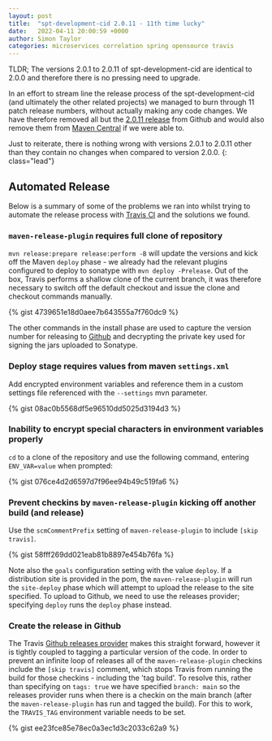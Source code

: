```yaml
---
layout: post
title:  "spt-development-cid 2.0.11 - 11th time lucky"
date:   2022-04-11 20:00:59 +0000
author: Simon Taylor
categories: microservices correlation spring opensource travis
---
```

TLDR; The versions 2.0.1 to 2.0.11 of spt-development-cid are identical to 2.0.0 and therefore there is no pressing need to upgrade.

In an effort to stream line the release process of the spt-development-cid (and ultimately the other related projects) we managed to
burn through 11 patch release numbers, without actually making any code changes. We have therefore removed all but the 
[2.0.11 release](https://github.com/spt-development/spt-development-cid/releases/tag/2.0.11) from Github and would also remove them
from [Maven Central](https://mvnrepository.com/artifact/com.spt-development/spt-development-cid) if we were able to.

Just to reiterate, there is nothing wrong with versions 2.0.1 to 2.0.11 other than they contain no changes when compared to version 2.0.0.
{: class="lead"}

## Automated Release

Below is a summary of some of the problems we ran into whilst trying to automate the release process with
[Travis CI](https://www.travis-ci.com) and the solutions we found.

### `maven-release-plugin` requires full clone of repository

`mvn release:prepare release:perform -B` will update the versions and kick off the Maven `deploy` phase - we already had
the relevant plugins configured to deploy to sonatype with `mvn deploy -Prelease`. Out of the box, Travis performs
a shallow clone of the current branch, it was therefore necessary to switch off the default checkout and issue the
clone and checkout commands manually.

{% gist 4739651e18d0aee7b643555a7f760dc9 %}

The other commands in the install phase are used to capture the version number for releasing to 
[Github](https://github.com/spt-development/spt-development-cid/releases) and decrypting the private key used for
signing the jars uploaded to Sonatype.

### Deploy stage requires values from maven `settings.xml`

Add encrypted environment variables and reference them in a custom settings file referenced with the `--settings` 
mvn parameter.

{% gist 08ac0b5568df5e96510dd5025d3194d3 %}

### Inability to encrypt special characters in environment variables properly

`cd` to a clone of the repository and use the following command, entering `ENV_VAR=value` when prompted:

{% gist 076ce4d2d6597d7f96ee94b49c519fa6 %}

### Prevent checkins by `maven-release-plugin` kicking off another build (and release)

Use the `scmCommentPrefix` setting of `maven-release-plugin` to include `[skip travis]`.

{% gist 58fff269dd021eab81b8897e454b76fa %}

Note also the `goals` configuration setting with the value `deploy`. If a distribution site is provided in the pom, the 
`maven-release-plugin` will run the `site-deploy` phase which will attempt to upload the release to the site specified.
To upload to Github, we need to use the releases provider; specifying `deploy` runs the `deploy` phase instead.

### Create the release in Github

The Travis [Github releases provider](https://docs.travis-ci.com/user/deployment/releases/) makes this straight forward, 
however it is tightly coupled to tagging a particular version of the code. In order to prevent an infinite loop of
releases all of the `maven-release-plugin` checkins include the `[skip travis]` comment, which stops Travis from 
running the build for those checkins - including the 'tag build'. To resolve this, rather than specifying on `tags: true`
we have specified `branch: main` so the releases provider runs when there is a checkin on the main
branch (after the `maven-release-plugin` has run and tagged the build). For this to work, the `TRAVIS_TAG` environment
variable needs to be set.

{% gist ee23fce85e78ec0a3ec1d3c2033c62a9 %}
